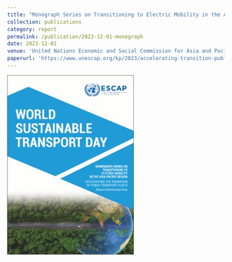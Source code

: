 ```yaml
---
title: "Monograph Series on Transitioning to Electric Mobility in the Asia-Pacific Region: Accelerating the Transition of Public Transport Fleets"
collection: publications
category: report
permalink: /publication/2023-12-01-monograph
date: 2023-12-01
venue: 'United Nations Economic and Social Commission for Asia and Pacific'
paperurl: 'https://www.unescap.org/kp/2023/accelerating-transition-public-transport-fleets'
---
```

<img src=' /images/monograph.png'>
